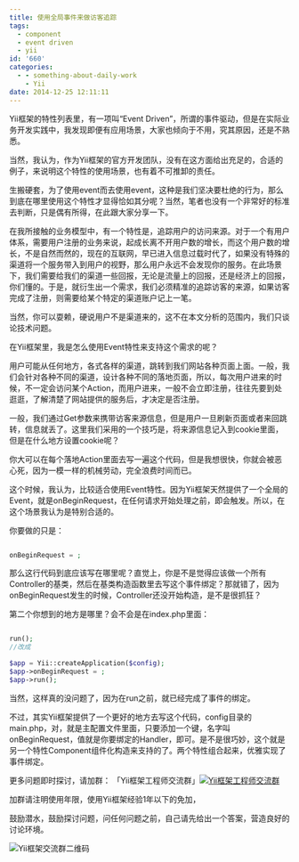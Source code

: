 ```yaml
---
title: 使用全局事件来做访客追踪
tags:
  - component
  - event driven
  - yii
id: '660'
categories:
  - - something-about-daily-work
    - Yii
date: 2014-12-25 12:11:11
---
```


Yii框架的特性列表里，有一项叫“Event Driven”，所谓的事件驱动，但是在实际业务开发实践中，我发现即便有应用场景，大家也倾向于不用，究其原因，还是不熟悉。

当然，我认为，作为Yii框架的官方开发团队，没有在这方面给出充足的，合适的例子，来说明这个特性的使用场景，也有着不可推卸的责任。

生搬硬套，为了使用event而去使用event，这种是我们坚决要杜绝的行为，那么到底在哪里使用这个特性才显得恰如其分呢？当然，笔者也没有一个非常好的标准去判断，只是偶有所得，在此跟大家分享一下。
<!-- more -->
在我所接触的业务模型中，有一个特性是，追踪用户的访问来源。对于一个有用户体系，需要用户注册的业务来说，起成长离不开用户数的增长，而这个用户数的增长，不是自然而然的，现在的互联网，早已进入信息过载时代了，如果没有特殊的渠道将一个服务带入到用户的视野，那么用户永远不会发现你的服务。在此场景下，我们需要给我们的渠道一些回报，无论是流量上的回报，还是经济上的回报，你们懂的。于是，就衍生出一个需求，我们必须精准的追踪访客的来源，如果访客完成了注册，则需要给某个特定的渠道账户记上一笔。

当然，你可以耍赖，硬说用户不是渠道来的，这不在本文分析的范围内，我们只谈论技术问题。

在Yii框架里，我是怎么使用Event特性来支持这个需求的呢？

用户可能从任何地方，各式各样的渠道，跳转到我们网站各种页面上面。一般，我们会针对各种不同的渠道，设计各种不同的落地页面，所以，每次用户进来的时候，不一定会访问某个Action，而用户进来，一般不会立即注册，往往先要到处逛逛，了解清楚了网站提供的服务后，才决定是否注册。

一般，我们通过Get参数来携带访客来源信息，但是用户一旦刷新页面或者来回跳转，信息就丢了。这里我们采用的一个技巧是，将来源信息记入到cookie里面，但是在什么地方设置cookie呢？

你大可以在每个落地Action里面去写一遍这个代码，但是我想很快，你就会被恶心死，因为一模一样的机械劳动，完全浪费时间而已。

这个时候，我认为，比较适合使用Event特性。因为Yii框架天然提供了一个全局的Event，就是onBeginRequest，在任何请求开始处理之前，即会触发。所以，在这个场景我认为是特别合适的。

你要做的只是：

```php

onBeginRequest = ;

```

那么这行代码到底应该写在哪里呢？直觉上，你是不是觉得应该做一个所有Controller的基类，然后在基类构造函数里去写这个事件绑定？那就错了，因为onBeginRequest发生的时候，Controller还没开始构造，是不是很抓狂？

第二个你想到的地方是哪里？会不会是在index.php里面：

```php

run();
//改成

$app = Yii::createApplication($config);
$app->onBeginRequest = ;
$app->run();

```

当然，这样真的没问题了，因为在run之前，就已经完成了事件的绑定。

不过，其实Yii框架提供了一个更好的地方去写这个代码，config目录的main.php，对，就是主配置文件里面，只要添加一个键，名字叫 onBeginRequest，值就是你要绑定的Handler，即可。是不是很巧妙，这个就是另一个特性Component组件化构造来支持的了。两个特性组合起来，优雅实现了事件绑定。


更多问题即时探讨，请加群：
「Yii框架工程师交流群」[![Yii框架工程师交流群](http://pub.idqqimg.com/wpa/images/group.png "Yii框架工程师交流群")](http://shang.qq.com/wpa/qunwpa?idkey=46ef0e8406816995957cd8d138f378ee233708d79066a5cab3d2803efae44d81)

加群请注明使用年限，使用Yii框架经验1年以下的免加，

鼓励潜水，鼓励探讨问题，问任何问题之前，自己请先给出一个答案，营造良好的讨论环境。

![Yii框架交流群二维码](http://sexywp.com/wp-content/uploads/2014/12/1419348551706.png)